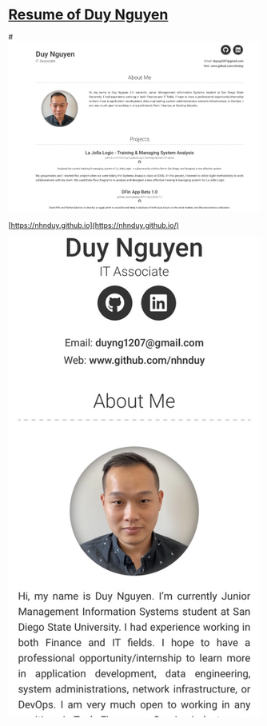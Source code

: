 # [Resume of Duy Nguyen](https://nhnduy.github.io/)

#![My Image](images/picture-on-web.jpg) </br ></br >
[https://nhnduy.github.io](https://nhnduy.github.io/)</br ></br >
![My Image](images/picture-on-mobile.jpg)
